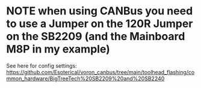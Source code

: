 # NOTE when using CANBus you need to use a Jumper on the 120R Jumper on the SB2209 (and the Mainboard M8P in my example)

See here for config settings:
https://github.com/Esoterical/voron_canbus/tree/main/toolhead_flashing/common_hardware/BigTreeTech%20SB2209%20and%20SB2240
